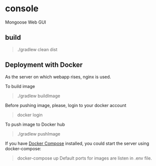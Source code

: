 # console
Mongoose Web GUI

## build
>./gradlew clean dist

## Deployment with Docker
As the server on which webapp rises, nginx is used.

To build image
>./gradlew buildImage

Before pushing image, please, login to your docker account
>docker login

To push image to Docker hub
>./gradlew pushImage

If you have [Docker Compose](https://docs.docker.com/compose/install/) installed, you could start the server using docker-compose:
>docker-compose up 
Default ports for images are listen in .env file. 
